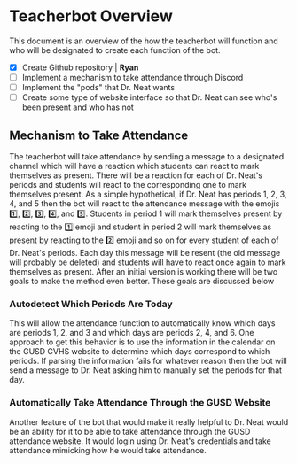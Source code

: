 # Teacherbot Overview
This document is an overview of the how the teacherbot will function and who will be designated to create each function of the bot.

* [X] Create Github repository | **Ryan**
* [ ] Implement a mechanism to take attendance through Discord
* [ ] Implement the "pods" that Dr. Neat wants
* [ ] Create some type of website interface so that Dr. Neat can see who's been present and who has not

## Mechanism to Take Attendance
The teacherbot will take attendance by sending a message to a designated channel which will have a reaction which students can react to mark themselves as present.  There will be a reaction for each of Dr. Neat's periods and students will react to the corresponding one to mark themselves present.  As a simple hypothetical, if Dr. Neat has periods 1, 2, 3, 4, and 5 then the bot will react to the attendance message with the emojis 1️⃣, 2️⃣, 3️⃣, 4️⃣, and 5️⃣.  Students in period 1 will mark themselves present by reacting to the 1️⃣ emoji and student in period 2 will mark themselves as present by reacting to the 2️⃣ emoji and so on for every student of each of Dr. Neat's periods.  Each day this message will be resent (the old message will probably be deleted) and students will have to react once again to mark themselves as present.
After an initial version is working there will be two goals to make the method even better. These goals are discussed below
### Autodetect Which Periods Are Today
This will allow the attendance function to automatically know which days are periods 1, 2, and 3 and which days are periods 2, 4, and 6.  One approach to get this behavior is to use the information in the calendar on the GUSD CVHS website to determine which days correspond to which periods.  If parsing the information fails for whatever reason then the bot will send a message to Dr. Neat asking him to manually set the periods for that day.
### Automatically Take Attendance Through the GUSD Website
Another feature of the bot that would make it really helpful to Dr. Neat would be an ability for it to be able to take attendance through the GUSD attendance website.  It would login using Dr. Neat's credentials and take attendance mimicking how he would take attendance.
